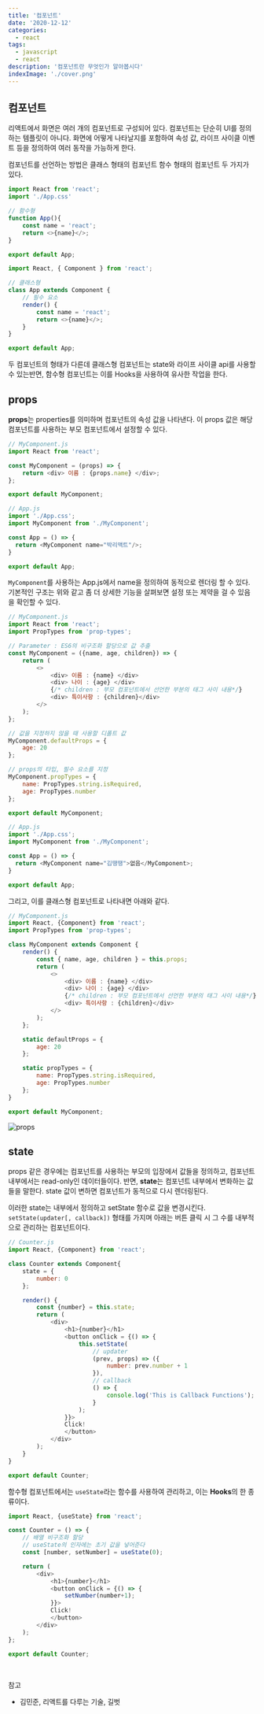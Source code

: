 ```yaml
---
title: '컴포넌트'
date: '2020-12-12'
categories:
  - react
tags:
  - javascript
  - react
description: '컴포넌트란 무엇인가 알아봅시다'
indexImage: './cover.png'
---
```


## 컴포넌트  

리액트에서 화면은 여러 개의 컴포넌트로 구성되어 있다. 
컴포넌트는 단순히 UI를 정의하는 템플릿이 아니다. 
화면에 어떻게 나타날지를 포함하여 속성 값, 라이프 사이클 이벤트 등을 정의하여 여러 동작을 가능하게 한다.  

컴포넌트를 선언하는 방법은 클래스 형태의 컴포넌트 함수 형태의 컴포넌트 두 가지가 있다.  

``` js
import React from 'react';
import './App.css'

// 함수형
function App(){
	const name = 'react';
	return <>{name}</>;
}

export default App;
```

``` js
import React, { Component } from 'react';

// 클래스형
class App extends Component {
	// 필수 요소
	render() {
		const name = 'react';
		return <>{name}</>;
	}
}

export default App;
```

두 컴포넌트의 형태가 다른데 클래스형 컴포넌트는 state와 라이프 사이클 api를 사용할 수 있는반면, 
함수형 컴포넌트는 이를 Hooks을 사용하여 유사한 작업을 한다. 

## props  

**props**는 properties를 의미하며 컴포넌트의 속성 값을 나타낸다. 
이 props 값은 해당 컴포넌트를 사용하는 부모 컴포넌트에서 설정할 수 있다. 

``` js
// MyComponent.js
import React from 'react';

const MyComponent = (props) => {
	return <div> 이름 : {props.name} </div>;
};

export default MyComponent;
```

``` js
// App.js
import './App.css';
import MyComponent from './MyComponent';

const App = () => {
  return <MyComponent name="박리액트"/>;
}

export default App;
```

```MyComponent```를 사용하는 App.js에서 name을 정의하여 동적으로 렌더링 할 수 있다. 
기본적인 구조는 위와 같고 좀 더 상세한 기능을 살펴보면 설정 또는 제약을 걸 수 있음을 확인할 수 있다.

``` js
// MyComponent.js
import React from 'react';
import PropTypes from 'prop-types';

// Parameter : ES6의 비구조화 할당으로 값 추출
const MyComponent = ({name, age, children}) => {
	return (
		<>
			<div> 이름 : {name} </div>
			<div> 나이 : {age} </div>
			{/* children : 부모 컴포넌트에서 선언한 부분의 태그 사이 내용*/}
			<div> 특이사항 : {children}</div>
		</>
	);
};

// 값을 지정하지 않을 때 사용할 디폴트 값
MyComponent.defaultProps = {
	age: 20
};

// props의 타입, 필수 요소를 지정
MyComponent.propTypes = {
	name: PropTypes.string.isRequired,
	age: PropTypes.number
};

export default MyComponent;
```

``` js
// App.js
import './App.css';
import MyComponent from './MyComponent';

const App = () => {
  return <MyComponent name="김땡땡">없음</MyComponent>;
}

export default App;
```

그리고, 이를 클래스형 컴포넌트로 나타내면 아래와 같다.

``` js
// MyComponent.js
import React, {Component} from 'react';
import PropTypes from 'prop-types';

class MyComponent extends Component {
	render() {
		const { name, age, children } = this.props;
		return (
			<>
				<div> 이름 : {name} </div>
				<div> 나이 : {age} </div>
				{/* children : 부모 컴포넌트에서 선언한 부분의 태그 사이 내용*/}
				<div> 특이사항 : {children}</div>
			</>
		);
	};

	static defaultProps = {
		age: 20
	};

	static propTypes = {
		name: PropTypes.string.isRequired,
		age: PropTypes.number
	};
}

export default MyComponent;
```

![props](./props.png)

## state

props 같은 경우에는 컴포넌트를 사용하는 부모의 입장에서 값들을 정의하고, 
컴포넌트 내부에서는 read-only인 데이터들이다. 
반면, **state**는 컴포넌트 내부에서 변화하는 값들을 말한다. 
state 값이 변하면 컴포넌트가 동적으로 다시 렌더링된다.

이러한 state는 내부에서 정의하고 setState 함수로 값을 변경시킨다. 
```setState(updater[, callback])``` 형태를 가지며 
아래는 버튼 클릭 시 그 수를 내부적으로 관리하는 컴포넌트이다.

``` js
// Counter.js
import React, {Component} from 'react';

class Counter extends Component{
	state = {
		number: 0
	};

	render() {
		const {number} = this.state;
		return (
			<div>
				<h1>{number}</h1>
				<button onClick = {() => {
					this.setState(
						// updater
						(prev, props) => ({
							number: prev.number + 1
						}),
						// callback
						() => {
							console.log('This is Callback Functions');
						}
					);	
				}}>
				Click!
				</button>
			</div>
		);
	}
}

export default Counter;
```

함수형 컴포넌트에서는 ```useState```라는 함수를 사용하여 관리하고, 이는 **Hooks**의 한 종류이다. 

``` js
import React, {useState} from 'react';

const Counter = () => {
	// 배열 비구조화 할당
	// useState의 인자에는 초기 값을 넣어준다
	const [number, setNumber] = useState(0);

	return (
		<div>
			<h1>{number}</h1>
			<button onClick = {() => {
				setNumber(number+1);
			}}>
			Click!
			</button>
		</div>
	);
};

export default Counter;
```

<br/>

참고
- 김민준, 리액트를 다루는 기술, 길벗